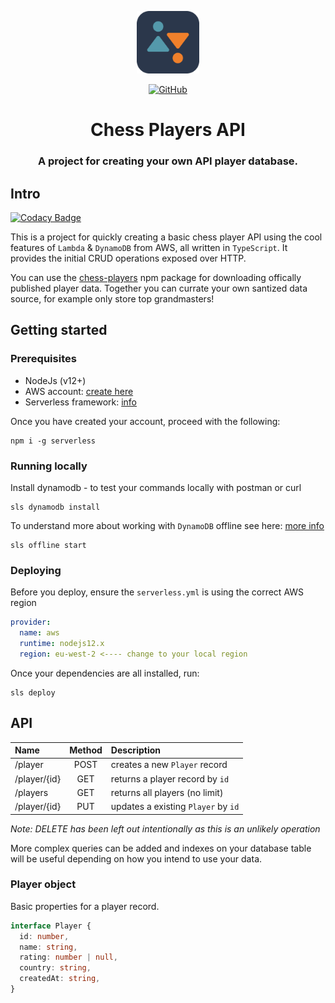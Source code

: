 <p align="center">
    <img
      alt="The Chess Centre | API"
      src="https://github.com/Chess-Centre/welcome/blob/master/img/bcc-dark-logo.png?raw=true"
      width="100"
    />
  <p align="center">
      <a href="https://github.com/chess-centre/welcome/blob/master/LICENSE">
        <img alt="GitHub" src="https://img.shields.io/github/license/chess-centre/welcome?style=flat">
      </a>
  </p>
  <h1 align="center"> Chess Players API </h1>
</p>
<p align="center">
  <h3 align="center"> A project for creating your own API player database. </h3>
</p>

## Intro

[![Codacy Badge](https://api.codacy.com/project/badge/Grade/44b658dc5fd54d3a92bf07e6137289c5)](https://app.codacy.com/gh/chess-centre/chess-players-api?utm_source=github.com&utm_medium=referral&utm_content=chess-centre/chess-players-api&utm_campaign=Badge_Grade_Dashboard)

This is a project for quickly creating a basic chess player API using the cool features of `Lambda` & `DynamoDB` from AWS, all written in `TypeScript`. It provides the initial CRUD operations exposed over HTTP.

You can use the [chess-players](https://github.com/chess-centre/chess-players) npm package for downloading offically published player data. Together you can currate your own santized data source, for example only store top grandmasters!

## Getting started

### Prerequisites

* NodeJs (v12+)
* AWS account: [create here](https://aws.amazon.com/console/)
* Serverless framework: [info](https://www.serverless.com/)

Once you have created your account, proceed with the following:

```
npm i -g serverless
```

### Running locally

Install dynamodb - to test your commands locally with postman or curl

```
sls dynamodb install
```

To understand more about working with `DynamoDB` offline see here: [more info](https://www.serverless.com/plugins/serverless-dynamodb-local)

```
sls offline start
```

### Deploying

Before you deploy, ensure the `serverless.yml` is using the correct AWS region 

```yml
provider:
  name: aws
  runtime: nodejs12.x
  region: eu-west-2 <---- change to your local region
```

Once your dependencies are all installed, run:

```
sls deploy
```

## API

| Name         | Method      | Description                                                |
| :---         |    :----:   | :---                                                       |
| /player      | POST        | creates a new `Player` record                              |
| /player/{id} | GET         | returns a player record by `id`                            |
| /players     | GET         | returns all players (no limit)                             |
| /player/{id} | PUT         | updates a existing `Player` by `id`                        |


_Note: DELETE has been left out intentionally as this is an unlikely operation_

More complex queries can be added and indexes on your database table will be useful depending on how you intend to use your data.

### Player object

Basic properties for a player record.

```typescript
interface Player {
  id: number,
  name: string,
  rating: number | null,
  country: string,
  createdAt: string,
}
```


